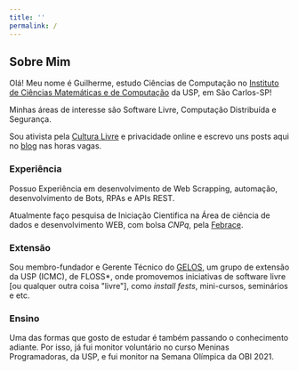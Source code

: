 ```yaml
---
title: ''
permalink: /
---
```


## Sobre Mim

Olá! Meu nome é Guilherme, estudo Ciências de Computação no [Instituto de Ciências Matemáticas e de Computação](https://www.icmc.usp.br/) da USP, em São Carlos-SP!

Minhas áreas de interesse são Software Livre, Computação Distribuída e Segurança.

Sou ativista pela [Cultura Livre](https://en.wikipedia.org/wiki/Free-culture_movement) e privacidade online e escrevo uns posts aqui no [blog](/blog) nas horas vagas.

### Experiência

Possuo Experiência em desenvolvimento de Web Scrapping, automação, desenvolvimento de Bots, RPAs e APIs REST.

Atualmente faço pesquisa de Iniciação Cientifica na Área de ciência de dados e desenvolvimento WEB, com bolsa *CNPq*, pela [Febrace](https://febrace.org.br/).

### Extensão
Sou membro-fundador e Gerente Técnico do [GELOS](https://gelos.club/sobre), um grupo de extensão da USP (ICMC), de FLOSS\*, onde promovemos iniciativas de software livre [ou qualquer outra coisa "livre"], como *install fests*, mini-cursos, seminários e etc.


### Ensino

Uma das formas que gosto de estudar é também passando o conhecimento adiante. Por isso, já fui monitor voluntário no curso Meninas Programadoras, da USP, e fui monitor na Semana Olímpica da OBI 2021.


